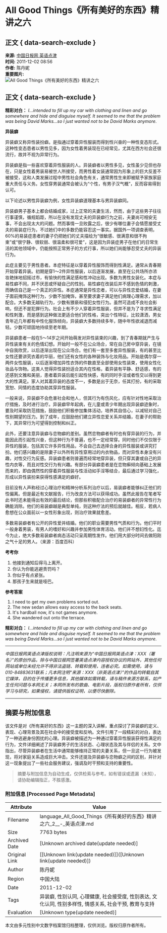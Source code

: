 # All Good Things《所有美好的东西》精讲之六

## 正文 { data-search-exclude }


**来源:** [中国日报网 英语点津](http://www.chinadaily.com.cn/)  
**时间:** 2011-12-02 08:56  
**作者:** 陈丹妮  
**重要图片:**  
![All Good Things《所有美好的东西》精讲之六](../../attachement/jpg/site1/20111118/0023ae98988b10306f1a43.jpg)

## 正文 { data-search-exclude }

**精彩对白：** *I...intended to fill up my car with clothing and linen and go somewhere and hide and disguise myself. It seemed to me that the problem was being David Marks...so I just wanted not to be David Marks anymore.*

**异装癖**

异装癖又称异性装扮癖。是指通过穿着异性服装而得到性兴奋的一种性变态形式。这种性变态患者以男性见多，因为女性着男装现在已经常见，尤其在西方社会还很流行，故并不视为异常行为。

异装癖是指一些喜欢穿着异性服装的人。异装癖者以男性多见，女性虽少见但也存在，只是女性着男装易被世人所接受，而男性着女装通常因为形象上的巨大反差不被接受，这和人类发展过程中男性社会角色有关，通常男性生来即被赋予家族家庭重大责任与义务。女性穿男装通常会被认为“个性，有男子汉气概”，反而容易得到认可。 

以下论述以男性异装癖为例，女性异装癖道理基本与男异装癖同。 

异装癖男子基本上都会结婚成家，过上正常的夫妻生活，然而，由于这些男子往往行事谨慎，循规蹈距，所以在没有发现丈夫的异装癖行为之前，夫妻尚可相安无事，不会出现太大的问题。然而事情一旦败露之后，很少有哪位妻子会情愿接受丈夫的易装症行为，不过她们中的多数仍能容忍这一事实。据国外一项调查表明，60%的易装症患者的妻子仍把她们的丈夫描绘为“很敏感、很满意和很不拘束”或“很宁静、很软弱、很温柔和很可爱”，这是因为异装症男子在他们的日常生活的其他领域中，仍能按照正常男子的方式行事，所以她们尚能够忍受丈夫的异装行为。

此症主要见于男性患者。本症特征是以穿着异性服饰而得到性满足。通常从青春期开始穿着异装。初期是穿1～2件异性服装，以后逐渐发展，直至在公共场所亦浓妆艳抹地招摇过市，有愉快的性满足感和性冲动出现。多数为男性女装化。本症与易性癖不同，并不厌恶或怀疑自己的性别。易性癖在改装后并不感到色情的刺激，而确信自己是一个真正的异性。本症通常是异性恋者，可以与异性恋爱结婚，在妻子面前掩饰这种行为，少数不加掩饰，甚至要求妻子满足他们病理心理需求，加以配合。大多数无越轨行为，少数有猥亵和侵犯女性行为。虽然可造成不良社会影响，但还不是犯罪行为。社会上有不少人穿着异性服装，但并不是为了寻求性满足和性刺激，而是感到这种做法更适合他们的性格，突出个性特征，比较潇洒，男女青年近几年都有中性化服饰倾向，异装癖大多数持续多年，随中年性欲减退而减轻。少数可顽固地持续至老年期。

异装癖患者一般在5～14岁之间开始萌发对异性装束的兴趣，到了青春期就产生与异性装束有关的色情幻想。开始时一般不在公众场合，常在自己房中穿异装，在镜中自我欣赏，以后逐渐出现在公众场合。他们有一套至多套异性服装，有的甚至比女性还要讲究衣着的华丽，他们还有女性的各种装饰与化妆用品。开始是偶尔穿一两件女性服装，以后逐渐增加异性衣饰的件数直至全部使用女性装束，使用女性化妆品与饰物。这类人觉得异性装扮适合其内在性格，着异装有平静、舒适感，有的还感到文雅和美丽，患者着异装后能引起性快感，有的同时手淫或者性交以得到更大的性满足。家人对其着异装的态度不一，多数是出于无奈，任其打扮，有的采取宽恕、同情的态度协助其穿异性服装。 

一般来说，异装癖不会危害社会和他人，但其行为有伤风化，应有针对性地采取治疗措施，及时进行治疗。异装癖早年起病，在儿童或青少年期出现异装癖迹象时，要及时采取防范措施，鼓励他们积极参加集体活动，培养其自信心，以减轻对自己性别期望的压力。到了成年，应鼓励他们建立异性恋爱关系并结婚，在妻子的帮助下，其异常行为可望得到控制和纠正。 

此外，还要注意异装癖与恋物癖的差别。虽然恋物癖者有时也有穿异装的行为，并能因此而引起性兴奋，但这种行为不普遍，也不一定经常穿。同时他们不仅仅限于异性的服装，包括其它许多异性用品，不会自己去选择合身的异性服装或讲究打扮。他们感兴趣的是除妻子以外所有异性穿用过的内衣物品，而对异性本身没有兴趣，对性交行为反感。异装癖患者则普遍而经常地穿异装，但只穿其妻或自己的异性内衣等，而且对性交行为有兴趣。有部分异装癖患者是在恋物癣倾向基础上发展而来的，即由偶然性的穿着异性服装与性活动如手淫等结合，最后通过学习强化，形成以异性装扮来获得性感满足的癖好。

目前没有人声称经过心理治疗和精神分析系列治疗以后，易装癖者能够纠正他们的性偏离。但是最近有文献报告，行为改良方法可以获得成功。虽然此报告在笔者写此书时还未能得出有效的最后结论，但那些积极配合治疗的易装癖者的异常性行为确能消除。他们的易装癖越是典型单纯，则这种疗法的预后就越佳。相反，若病人愈想在公众面前以一女性形象出现，则治疗效果就愈差。 

多数易装癖者有公开的异性爱并结婚。他们的职业需要男性气质和行为。他们平时一般身着男装，有男人的嗜好和兴趣并参加男性体育活动。他们并不想妇性化。迄今为止，绝大多数易装癖者病态活动只呈周期性发作。他们用大部分时间去做阳刚之气十足的男人。（来源：百度百科）

**考考你**

1. 他接到通知后得马上离开。
2. 你认为你能逃避责罚吗？
3. 你似乎有点紧张。
4. 那孩子生来就是哑巴。

**参考答案**

1. I need to get my own problems sorted out.
2. The new sedan allows easy access to the back seats.
3. It's hardball now, it's not games anymore.
4. She wandered out onto the terrace.

**精彩对白：** *I...intended to fill up my car with clothing and linen and go somewhere and hide and disguise myself. It seemed to me that the problem was being David Marks...so I just wanted not to be David Marks anymore.* 

---

*中国日报网英语点津版权说明：凡注明来源为“中国日报网英语点津：XXX（署名）”的原创作品，除与中国日报网签署英语点津内容授权协议的网站外，其他任何网站或单位未经允许不得非法盗链、转载和使用，违者必究。如需使用，请与010-84883631联系；凡本网注明“来源：XXX（非英语点津）”的作品均转载自其它媒体，目的在于传播更多信息，其他媒体如需转载，请与稿件来源方联系，如产生任何问题与本网无关；本网所发布的歌曲、电影片段，版权归原作者所有，仅供学习与研究，如果侵权，请提供版权证明，以便尽快删除。*

---
<!-- tcd_original_link https://language.chinadaily.com.cn/auvideo/2011-12/02/content_14200976_2.htm -->


## 摘要与附加信息

<!-- tcd_abstract -->
该文件是对《所有美好的东西》这一主题的深入讲解，重点探讨了异装癖的定义、表现、心理背景及其在社会中的接受度和反响。文件引用了一段精彩的对白，表达了一种逃避身份困扰的心理。异装癖被描述为一种通过穿着异性服装获得性满足的行为，文件详细阐述了异装癖男子的生活状态、心理状态及其与伴侣的关系。文中指出，尽管异装癖者在生活中通常能够维持正常的夫妻关系，但一旦这一行为被发现，将对家庭关系造成巨大冲击。文件还提及异装癖与恋物癖之间的区别，并针对这一现象提出了一些社会服务建议，强调及时干预和支持的重要性。
<!-- tcd_abstract_end -->

> 摘要与附加信息为自动生成，仅供检索与参考。如有错误或遗漏（未知），请协助编辑指正，不胜感激。

### 附加信息 [Processed Page Metadata]

| Attribute       | Value                                  |
|-----------------|----------------------------------------|
| Filename        | language_All_Good_Things《所有美好的东西》精讲之六_2__-_英语点津.md                             |
| Size            | 7763 bytes                           |
| Archived Date   | [Unknown archived date(update needed)]                             |
| Original Link   | [[Unknown link(update needed)]]([Unknown link(update needed)])                       |
| Author          | 陈丹妮                               |
| Region          | 中国大陆                               |
| Date            | 2011-12-02                                 |
| Tags            | 异装癖, 性别认同, 心理健康, 社会接受度, 性别表达, 文化认同, 性别多样性, 情感关系, 社会干预, 教育与支持                                 |
| Evaluation            | [Unknown type(update needed)]                                 |
<!-- tcd_table_end -->

本文由多元性别中文数字档案馆归档整理，仅供浏览。版权归原作者所有。
